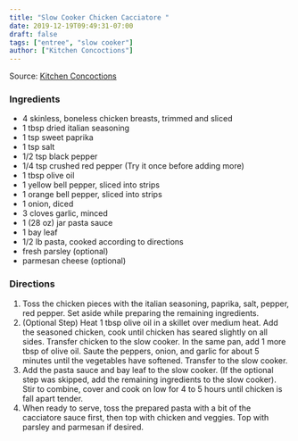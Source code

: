 ```yaml
---
title: "Slow Cooker Chicken Cacciatore "
date: 2019-12-19T09:49:31-07:00
draft: false
tags: ["entree", "slow cooker"]
author: ["Kitchen Concoctions"]
---
```


Source: [Kitchen Concoctions ](https://www.kitchen-concoctions.com/2012/07/website-wednesday-slow-cooker-chicken/)

### Ingredients
- 4 skinless, boneless chicken breasts, trimmed and sliced
- 1 tbsp dried italian seasoning
- 1 tsp sweet paprika
- 1 tsp salt
- 1/2 tsp black pepper
- 1/4 tsp crushed red pepper (Try it once before adding more)
- 1 tbsp olive oil
- 1 yellow bell pepper, sliced into strips
- 1 orange bell pepper, sliced into strips
- 1 onion, diced
- 3 cloves garlic, minced
- 1 (28 oz) jar pasta sauce
- 1 bay leaf
- 1/2 lb pasta, cooked according to directions
- fresh parsley (optional)
- parmesan cheese (optional)

### Directions
1. Toss the chicken pieces with the italian seasoning, paprika, salt, pepper, red pepper. Set aside while preparing the remaining ingredients.
1. (Optional Step) Heat 1 tbsp olive oil in a skillet over medium heat. Add the seasoned chicken, cook until chicken has seared slightly on all sides. Transfer chicken to the slow cooker. In the same pan, add 1 more tbsp of olive oil. Saute the peppers, onion, and garlic for about 5 minutes until the vegetables have softened. Transfer to the slow cooker.
1. Add the pasta sauce and bay leaf to the slow cooker. (If the optional step was skipped, add the remaining ingredients to the slow cooker). Stir to combine, cover and cook on low for 4 to 5 hours until chicken is fall apart tender.
1. When ready to serve, toss the prepared pasta with a bit of the cacciatore sauce first, then top with chicken and veggies. Top with parsley and parmesan if desired.
